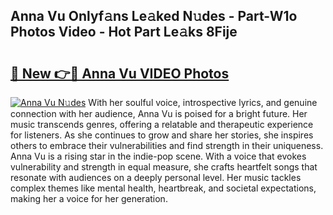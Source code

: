 ## Anna Vu Onlyf𝚊ns Le𝚊ked N𝚞des - Part-W1o Photos Video - Hot Part Le𝚊ks 8Fije

# <h2><a href="http://ab62353.deff.icu/?id=Anna+Vu">🔗 New 👉🔴 Anna Vu VIDEO Photos</a></h2>

[![Anna Vu N𝚞des](https://i.imgur.com/rIISA9y.gif)](http://ab62353.deff.icu/?id=Anna+Vu)
With her soulful voice, introspective lyrics, and genuine connection with her audience, Anna Vu is poised for a bright future. Her music transcends genres, offering a relatable and therapeutic experience for listeners. As she continues to grow and share her stories, she inspires others to embrace their vulnerabilities and find strength in their uniqueness. Anna Vu is a rising star in the indie-pop scene. With a voice that evokes vulnerability and strength in equal measure, she crafts heartfelt songs that resonate with audiences on a deeply personal level. Her music tackles complex themes like mental health, heartbreak, and societal expectations, making her a voice for her generation.
